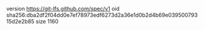 version https://git-lfs.github.com/spec/v1
oid sha256:dba2df2f04dd0e7ef78973edf6273d2a36e1d0b2d4b69e03950079315d2e2b85
size 1160
